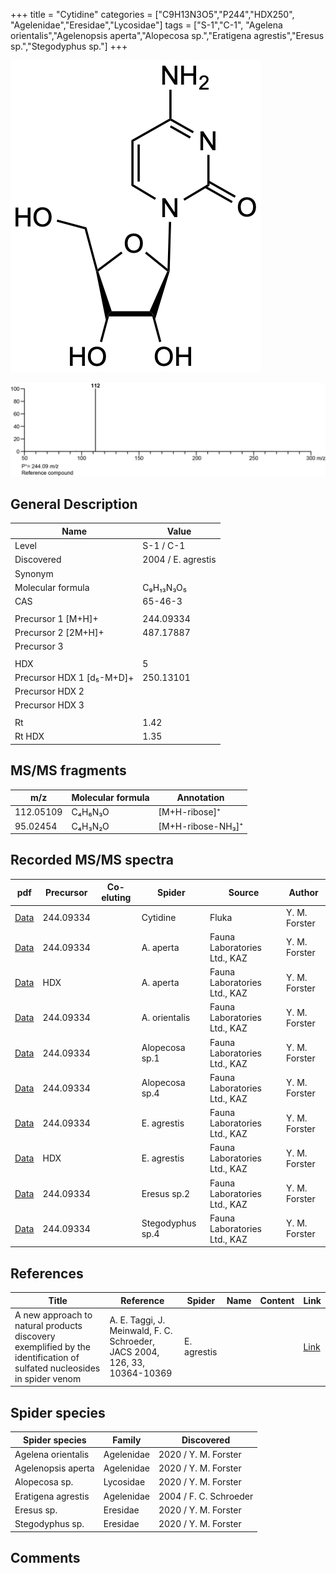 +++
title = "Cytidine"
categories = ["C9H13N3O5","P244","HDX250",
"Agelenidae","Eresidae","Lycosidae"]
tags = ["S-1","C-1",
"Agelena orientalis","Agelenopsis aperta","Alopecosa sp.","Eratigena agrestis","Eresus sp.","Stegodyphus sp."]
+++

![](/img/Cytidine.png)

![](/img_MSMS/244_Cytidine.png)

## General Description

| Name                      | Value              |
|---------------------------|--------------------|
| Level                     | S-1 / C-1          |
| Discovered                | 2004 / E. agrestis |
| Synonym                   |                    |
| Molecular formula         | C₉H₁₃N₃O₅          |
| CAS                       | 65-46-3            |
|                           |                    |
| Precursor 1 [M+H]+        | 244.09334          |
| Precursor 2 [2M+H]+       | 487.17887          |
| Precursor 3               |                    |
|                           |                    |
| HDX                       | 5                  |
| Precursor HDX 1 [d₅-M+D]+ | 250.13101          |
| Precursor HDX 2           |                    |
| Precursor HDX 3           |                    |
|                           |                    |
| Rt                        | 1.42               |
| Rt HDX                    | 1.35               |

## MS/MS fragments

| m/z       | Molecular formula | Annotation        |
|-----------|-------------------|-------------------|
| 112.05109 | C₄H₆N₃O           | [M+H-ribose]⁺     |
| 95.02454  | C₄H₃N₂O           | [M+H-ribose-NH₃]⁺ |

## Recorded MS/MS spectra

| pdf                                           | Precursor | Co-eluting | Spider      | Source                       | Author        |
|-----------------------------------------------|-----------|------------|-------------|------------------------------|---------------|
| [Data](/pdf/244_Cytidine_1-42.pdf)            | 244.09334 |            | Cytidine    | Fluka                        | Y. M. Forster |
| [Data](/pdf/A-aperta/244_Cytidine_Aa.pdf)     | 244.09334 |            | A. aperta   | Fauna Laboratories Ltd., KAZ | Y. M. Forster |
| [Data](/pdf/A-aperta/244_Cytidine_Aa_HDX.pdf) | HDX       |            | A. aperta   | Fauna Laboratories Ltd., KAZ | Y. M. Forster |
| [Data](/pdf/A-orientalis/244_Cytidine_Ao.pdf)     | 244.09334 |            | A. orientalis   | Fauna Laboratories Ltd., KAZ | Y. M. Forster |
| [Data](/pdf/Alopecosa-sp1/244_Cytidine_Al-sp1.pdf) | 244.09334 |           | Alopecosa sp.1 | Fauna Laboratories Ltd., KAZ | Y. M. Forster |
| [Data](/pdf/Alopecosa-sp4/244_Cytidine_Al-sp4.pdf) | 244.09334 |           | Alopecosa sp.4 | Fauna Laboratories Ltd., KAZ | Y. M. Forster |
| [Data](/pdf/E-agrestis/244_Cytidine_Ea.pdf)   | 244.09334 |            | E. agrestis | Fauna Laboratories Ltd., KAZ | Y. M. Forster |
| [Data](/pdf/E-agrestis/244_Cytidine_Ea_HDX.pdf)   | HDX |            | E. agrestis | Fauna Laboratories Ltd., KAZ | Y. M. Forster |
| [Data](/pdf/Eresus-sp2/244_Cytidine_Er-sp2.pdf) | 244.09334 |           | Eresus sp.2 | Fauna Laboratories Ltd., KAZ | Y. M. Forster |
| [Data](/pdf/Stegodyphus-sp4/244_Cytidine_St-sp4.pdf) | 244.09334 |           | Stegodyphus sp.4 | Fauna Laboratories Ltd., KAZ | Y. M. Forster |

## References

| Title                                                                                                                  | Reference                                                                  | Spider      | Name | Content | Link                                                   |
|------------------------------------------------------------------------------------------------------------------------|----------------------------------------------------------------------------|-------------|------|---------|--------------------------------------------------------|
| A new approach to natural products discovery exemplified by the identification of sulfated nucleosides in spider venom | A. E. Taggi, J. Meinwald, F. C. Schroeder, JACS 2004, 126, 33, 10364-10369 | E. agrestis |      |         | [Link](https://pubs.acs.org/doi/abs/10.1021/ja047416n) |

## Spider species

| Spider species     | Family     | Discovered             |
|--------------------|------------|------------------------|
| Agelena orientalis | Agelenidae | 2020 / Y. M. Forster |
| Agelenopsis aperta | Agelenidae | 2020 / Y. M. Forster   |
| Alopecosa sp. | Lycosidae | 2020 / Y. M. Forster |
| Eratigena agrestis | Agelenidae | 2004 / F. C. Schroeder |
| Eresus sp. | Eresidae | 2020 / Y. M. Forster |
| Stegodyphus sp. | Eresidae | 2020 / Y. M. Forster |

## Comments
